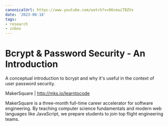 ```yaml
---
canonicalUrl: https://www.youtube.com/watch?v=O6cmuiTBZVs
date: '2023-08-18'
tags:
- research
- inbox
---
```


# Bcrypt & Password Security - An Introduction

A conceptual introduction to bcrypt and why it's useful in the context of user password security.


MakerSquare | http://mks.io/learntocode

MakerSquare is a three-month full-time career accelerator for software engineering. By teaching computer science fundamentals and modern web languages like JavaScript, we prepare students to join top flight engineering teams.